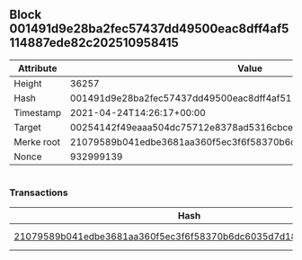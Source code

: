 ## Block 001491d9e28ba2fec57437dd49500eac8dff4af5114887ede82c202510958415

Attribute | Value
--- | ---
Height | 36257
Hash | 001491d9e28ba2fec57437dd49500eac8dff4af5114887ede82c202510958415
Timestamp | 2021-04-24T14:26:17+00:00
Target | 00254142f49eaaa504dc75712e8378ad5316cbcead634704b3734b6271167cc4
Merke root | 21079589b041edbe3681aa360f5ec3f6f58370b6dc6035d7d18fdaca2acbc500
Nonce | 932999139

```

```

### Transactions

Hash | Amount
--- | ---
[21079589b041edbe3681aa360f5ec3f6f58370b6dc6035d7d18fdaca2acbc500](21079589b041edbe3681aa360f5ec3f6f58370b6dc6035d7d18fdaca2acbc500.md) | 10.00000000 SKEPTI 
